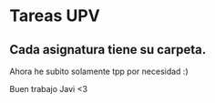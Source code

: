 # Tareas UPV

## Cada asignatura tiene su carpeta.

Ahora he subito solamente tpp por necesidad :)

Buen trabajo Javi <3
